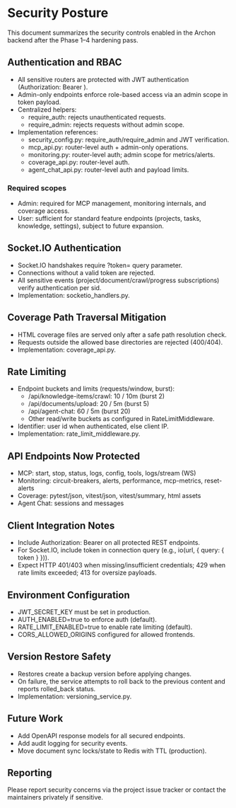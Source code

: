 # Security Posture

This document summarizes the security controls enabled in the Archon backend after the Phase 1–4 hardening pass.

## Authentication and RBAC

- All sensitive routers are protected with JWT authentication (Authorization: Bearer <token>).
- Admin-only endpoints enforce role-based access via an admin scope in token payload.
- Centralized helpers:
  - require_auth: rejects unauthenticated requests.
  - require_admin: rejects requests without admin scope.
- Implementation references:
  - security_config.py: require_auth/require_admin and JWT verification.
  - mcp_api.py: router-level auth + admin-only operations.
  - monitoring.py: router-level auth; admin scope for metrics/alerts.
  - coverage_api.py: router-level auth.
  - agent_chat_api.py: router-level auth and payload limits.

### Required scopes

- Admin: required for MCP management, monitoring internals, and coverage access.
- User: sufficient for standard feature endpoints (projects, tasks, knowledge, settings), subject to future expansion.

## Socket.IO Authentication

- Socket.IO handshakes require ?token=<JWT> query parameter.
- Connections without a valid token are rejected.
- All sensitive events (project/document/crawl/progress subscriptions) verify authentication per sid.
- Implementation: socketio_handlers.py.

## Coverage Path Traversal Mitigation

- HTML coverage files are served only after a safe path resolution check.
- Requests outside the allowed base directories are rejected (400/404).
- Implementation: coverage_api.py.

## Rate Limiting

- Endpoint buckets and limits (requests/window, burst):
  - /api/knowledge-items/crawl: 10 / 10m (burst 2)
  - /api/documents/upload: 20 / 5m (burst 5)
  - /api/agent-chat: 60 / 5m (burst 20)
  - Other read/write buckets as configured in RateLimitMiddleware.
- Identifier: user id when authenticated, else client IP.
- Implementation: rate_limit_middleware.py.

## API Endpoints Now Protected

- MCP: start, stop, status, logs, config, tools, logs/stream (WS)
- Monitoring: circuit-breakers, alerts, performance, mcp-metrics, reset-alerts
- Coverage: pytest/json, vitest/json, vitest/summary, html assets
- Agent Chat: sessions and messages

## Client Integration Notes

- Include Authorization: Bearer <JWT> on all protected REST endpoints.
- For Socket.IO, include token in connection query (e.g., io(url, { query: { token } })).
- Expect HTTP 401/403 when missing/insufficient credentials; 429 when rate limits exceeded; 413 for oversize payloads.

## Environment Configuration

- JWT_SECRET_KEY must be set in production.
- AUTH_ENABLED=true to enforce auth (default).
- RATE_LIMIT_ENABLED=true to enable rate limiting (default).
- CORS_ALLOWED_ORIGINS configured for allowed frontends.

## Version Restore Safety

- Restores create a backup version before applying changes.
- On failure, the service attempts to roll back to the previous content and reports rolled_back status.
- Implementation: versioning_service.py.

## Future Work

- Add OpenAPI response models for all secured endpoints.
- Add audit logging for security events.
- Move document sync locks/state to Redis with TTL (production).

## Reporting

Please report security concerns via the project issue tracker or contact the maintainers privately if sensitive.